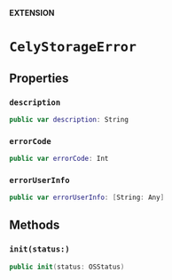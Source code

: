 **EXTENSION**

# `CelyStorageError`

## Properties
### `description`

```swift
public var description: String
```

### `errorCode`

```swift
public var errorCode: Int
```

### `errorUserInfo`

```swift
public var errorUserInfo: [String: Any]
```

## Methods
### `init(status:)`

```swift
public init(status: OSStatus)
```
